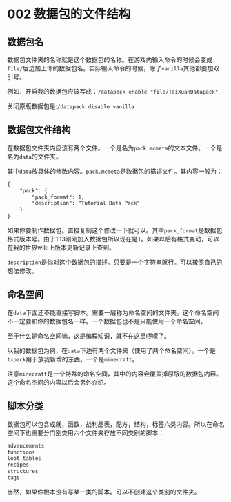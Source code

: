 # 002 数据包的文件结构

## 数据包名

数据包文件夹的名称就是这个数据包的名称。在游戏内输入命令的时候会变成`file/`后边加上你的数据包名。实际输入命令的时候，除了`vanilla`其他都要加双引号。

例如，开启我的数据包应该写成：`/datapack enable "file/TaiXuanDatapack"`

关闭原版数据包是:`/datapack disable vanilla`

## 数据包文件结构

在数据包文件夹内应该有两个文件。一个是名为`pack.mcmeta`的文本文件。一个是名为`data`的文件夹。

其中`data`放具体的修改内容。`pack.mcmeta`是数据包的描述文件。其内容一般为：

```markdown
{
    "pack": {
        "pack_format": 1,
        "description": "Tutorial Data Pack"
    }
}
```

如果你要制作数据包。直接复制这个修改一下就可以。其中`pack_format`是数据包格式版本号。由于1.13刚刚加入数据包所以现在是`1`。如果以后有格式变动，可以在我的世界wiki上版本更新记录上查到。

`description`是你对这个数据包的描述。只要是一个字符串就行。可以按照自己的想法修改。

## 命名空间

在`data`下面还不能直接写脚本。需要一层称为命名空间的文件夹。这个命名空间不一定要和你的数据包名一样。一个数据包也不是只能使用一个命名空间。

至于什么是命名空间嘛，这是编程知识，就不在这里啰嗦了。

以我的数据包为例，在`data`下边有两个文件夹（使用了两个命名空间）。一个是`txpack`用于放我新增的东西。一个是`minecraft`。

注意`minecraft`是一个特殊的命名空间，其中的内容会覆盖掉原版的数据包内容。这个命名空间的内容以后会另外介绍。

## 脚本分类

数据包可以包含成就，函数，战利品表，配方，结构，标签六类内容。所以在命名空间下也需要分门别类用六个文件夹存放不同类别的脚本：

```markdown
advancements
functions
loot_tables
recipes
structures
tags
```

当然，如果你根本没有写某一类的脚本。可以不创建这个类别的文件夹。
